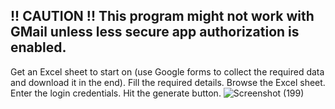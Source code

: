 !! CAUTION !!
This program might not work with GMail unless less secure app authorization is enabled.
---------------------------------------------------------------------------------------------------------------------------------------------------

Get an Excel sheet to start on (use Google forms to collect the required data and download it in the end).
Fill the required details.
Browse the Excel sheet.
Enter the login credentials.
Hit the generate button.
![Screenshot (199)](https://user-images.githubusercontent.com/76548882/135765669-ff712e37-ea25-4797-95c3-57fc208ffbeb.png)
